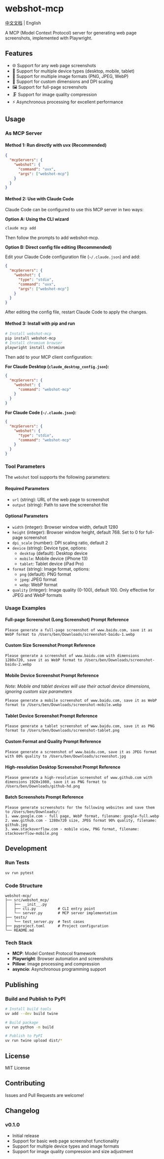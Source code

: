 

# webshot-mcp

[中文文档](README_zh.md) | English

A MCP (Model Context Protocol) server for generating web page screenshots, implemented with Playwright.

## Features

- 🌐 Support for any web page screenshots
- 📱 Support for multiple device types (desktop, mobile, tablet)
- 🎨 Support for multiple image formats (PNG, JPEG, WebP)
- 📏 Support for custom dimensions and DPI scaling
- 🖼️ Support for full-page screenshots
- 🗜️ Support for image quality compression
- ⚡ Asynchronous processing for excellent performance

## Usage

### As MCP Server

#### Method 1: Run directly with uvx (Recommended)

```json
{
  "mcpServers": {
    "webshot": {
      "command": "uvx",
      "args": ["webshot-mcp"]
    }
  }
}
```

#### Method 2: Use with Claude Code

Claude Code can be configured to use this MCP server in two ways:

**Option A: Using the CLI wizard**
```bash
claude mcp add
```
Then follow the prompts to add webshot-mcp.

**Option B: Direct config file editing (Recommended)**

Edit your Claude Code configuration file (`~/.claude.json`) and add:

```json
{
  "mcpServers": {
    "webshot": {
      "type": "stdio",
      "command": "uvx",
      "args": ["webshot-mcp"]
    }
  }
}
```

After editing the config file, restart Claude Code to apply the changes.

#### Method 3: Install with pip and run

```bash
# Install webshot-mcp
pip install webshot-mcp
# Install chromium browser
playwright install chromium
```

Then add to your MCP client configuration:

**For Claude Desktop (`claude_desktop_config.json`):**
```json
{
  "mcpServers": {
    "webshot": {
      "command": "webshot-mcp"
    }
  }
}
```

**For Claude Code (`~/.claude.json`):**
```json
{
  "mcpServers": {
    "webshot": {
      "type": "stdio",
      "command": "webshot-mcp"
    }
  }
}
```

### Tool Parameters

The `webshot` tool supports the following parameters:

#### Required Parameters

- `url` (string): URL of the web page to screenshot
- `output` (string): Path to save the screenshot file

#### Optional Parameters

- `width` (integer): Browser window width, default 1280
- `height` (integer): Browser window height, default 768. Set to 0 for full-page screenshot
- `dpi_scale` (number): DPI scaling ratio, default 2
- `device` (string): Device type, options:
  - `desktop` (default): Desktop device
  - `mobile`: Mobile device (iPhone 13)
  - `tablet`: Tablet device (iPad Pro)
- `format` (string): Image format, options:
  - `png` (default): PNG format
  - `jpeg`: JPEG format
  - `webp`: WebP format
- `quality` (integer): Image quality (0-100), default 100. Only effective for JPEG and WebP formats

### Usage Examples

#### Full-page Screenshot (Long Screenshot) Prompt Reference

```
Please generate a full-page screenshot of www.baidu.com, save it as WebP format to /Users/ben/Downloads/screenshot-baidu-1.webp
```

#### Custom Size Screenshot Prompt Reference

```
Please generate a screenshot of www.baidu.com with dimensions 1280x720, save it as WebP format to /Users/ben/Downloads/screenshot-baidu-2.webp
```

#### Mobile Device Screenshot Prompt Reference

*Note: Mobile and tablet devices will use their actual device dimensions, ignoring custom size parameters*

```
Please generate a mobile screenshot of www.baidu.com, save it as WebP format to /Users/ben/Downloads/screenshot-mobile.webp
```

#### Tablet Device Screenshot Prompt Reference

```
Please generate a tablet screenshot of www.baidu.com, save it as PNG format to /Users/ben/Downloads/screenshot-tablet.png
```

#### Custom Format and Quality Prompt Reference

```
Please generate a screenshot of www.baidu.com, save it as JPEG format with 80% quality to /Users/ben/Downloads/screenshot.jpg
```

#### High-resolution Desktop Screenshot Prompt Reference

```
Please generate a high-resolution screenshot of www.github.com with dimensions 1920x1080, save it as PNG format to /Users/ben/Downloads/github-hd.png
```

#### Batch Screenshots Prompt Reference

```
Please generate screenshots for the following websites and save them to /Users/ben/Downloads/:
1. www.google.com - full page, WebP format, filename: google-full.webp
2. www.github.com - 1280x720 size, JPEG format 90% quality, filename: github.jpg
3. www.stackoverflow.com - mobile view, PNG format, filename: stackoverflow-mobile.png
```

## Development

### Run Tests

```bash
uv run pytest
```

### Code Structure

```
webshot-mcp/
├── src/webshot_mcp/
│   ├── __init__.py
│   ├── cli.py          # CLI entry point
│   └── server.py       # MCP server implementation
├── tests/
│   └── test_server.py  # Test cases
├── pyproject.toml      # Project configuration
└── README.md
```

### Tech Stack

- **MCP**: Model Context Protocol framework
- **Playwright**: Browser automation and screenshots
- **Pillow**: Image processing and compression
- **asyncio**: Asynchronous programming support

## Publishing

### Build and Publish to PyPI

```bash
# Install build tools
uv add --dev build twine

# Build package
uv run python -m build

# Publish to PyPI
uv run twine upload dist/*
```

## License

MIT License

## Contributing

Issues and Pull Requests are welcome!

## Changelog

### v0.1.0

- Initial release
- Support for basic web page screenshot functionality
- Support for multiple device types and image formats
- Support for image quality compression and size adjustment